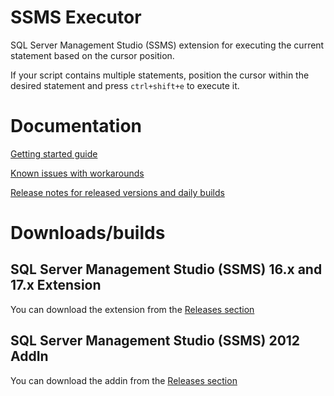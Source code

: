 # SSMS Executor

SQL Server Management Studio (SSMS) extension for executing the current statement based on the cursor position.

If your script contains multiple statements, position the cursor within the desired statement and press `ctrl+shift+e` to execute it.

# Documentation

[Getting started guide](https://github.com/devvcat/ssms-executor/wiki)

[Known issues with workarounds](https://github.com/devvcat/ssms-executor/wiki/Known-issues)

[Release notes for released versions and daily builds](https://github.com/devvcat/ssms-executor/wiki/Release-notes)

# Downloads/builds

## SQL Server Management Studio (SSMS) 16.x and 17.x Extension

You can download the extension from the [Releases section](https://github.com/devvcat/ssms-executor/releases)


## SQL Server Management Studio (SSMS) 2012 AddIn

You can download the addin from the [Releases section](https://github.com/devvcat/ssms-executor/releases)

